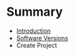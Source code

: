 # Summary

* [Introduction](README.md)
* [Software Versions](software_versions.md)
* Create Project

